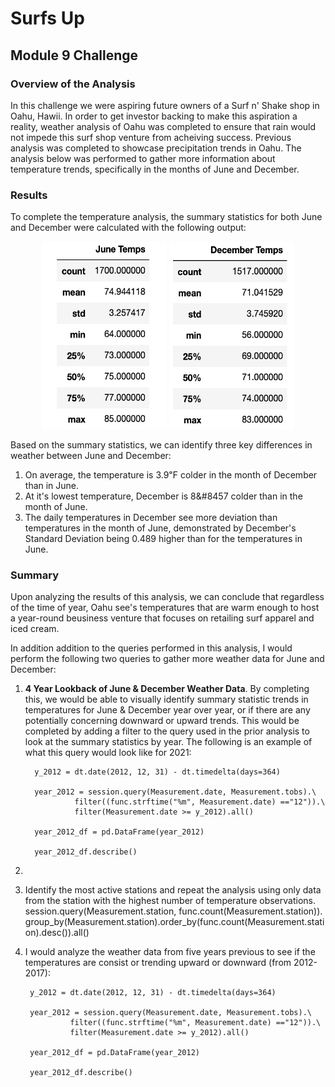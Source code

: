 # Surfs Up 
## Module 9 Challenge

### Overview of the Analysis

In this challenge we were aspiring future owners of a Surf n' Shake shop in Oahu, Hawii. In order to get investor backing to make this aspiration a reality, weather analysis of Oahu was completed to ensure that rain would not impede this surf shop venture from acheiving success. Previous analysis was completed to showcase precipitation trends in Oahu. The analysis below was performed to gather more information about temperature trends, specifically in the months of June and December.

### Results

To complete the temperature analysis, the summary statistics for both June and December were calculated with the following output:
<p align= "center"> 
<img src="https://github.com/hollyouellette/surfs_up/blob/main/Analysis/june_temps.png" width=200 height=300>
<img src="https://github.com/hollyouellette/surfs_up/blob/main/Analysis/december_temps.png" width=200 height=300>
</p> 

Based on the summary statistics, we can identify three key differences in weather between June and December:
   
   
   
   1. On average, the temperature is 3.9&#8457; colder in the month of December than in June. 
   2. At it's lowest temperature, December is 8&#8457 colder than in the month of June.
   3. The daily temperatures in December see more deviation than temperatures in the month of June, demonstrated by December's Standard Deviation being 0.489 higher than for the temperatures in June. 

### Summary

Upon analyzing the results of this analysis, we can conclude that regardless of the time of year, Oahu see's temperatures that are warm enough to host a year-round beusiness venture that focuses on retailing surf apparel and iced cream.

In addition addition to the queries performed in this analysis, I would perform the following two queries to gather more weather data for June and December:

   1. **4 Year Lookback of June & December Weather Data**. By completing this, we would be able to visually identify summary statistic trends in temperatures for June & December year over year, or if there are any potentially concerning downward or upward trends. This would be completed by adding a filter to the query used in the prior analysis to look at the summary statistics by year. The following is an example of what this query would look like for 2021:

            y_2012 = dt.date(2012, 12, 31) - dt.timedelta(days=364)

            year_2012 = session.query(Measurement.date, Measurement.tobs).\
                     filter((func.strftime("%m", Measurement.date) =="12")).\
                     filter(Measurement.date >= y_2012).all()

            year_2012_df = pd.DataFrame(year_2012)

            year_2012_df.describe()

   2. 
1. Identify the most active stations and repeat the analysis using only data from the station with the highest number of temperature observations.
         session.query(Measurement.station, func.count(Measurement.station)).\
         group_by(Measurement.station).order_by(func.count(Measurement.station).desc()).all()
         
2.  I would analyze the weather data from five years previous to see if the temperatures are consist or trending upward or downward (from 2012-2017):
         
         y_2012 = dt.date(2012, 12, 31) - dt.timedelta(days=364)

         year_2012 = session.query(Measurement.date, Measurement.tobs).\
                  filter((func.strftime("%m", Measurement.date) =="12")).\
                  filter(Measurement.date >= y_2012).all()

         year_2012_df = pd.DataFrame(year_2012)

         year_2012_df.describe()
